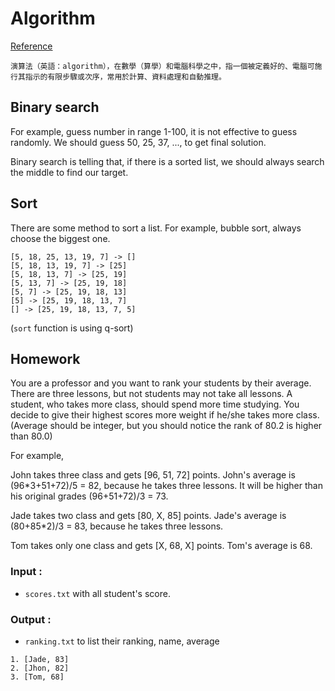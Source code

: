 # Algorithm

[Reference](https://zh.wikipedia.org/zh-tw/%E7%AE%97%E6%B3%95)
```
演算法（英語：algorithm），在數學（算學）和電腦科學之中，指一個被定義好的、電腦可施行其指示的有限步驟或次序，常用於計算、資料處理和自動推理。
```

## Binary search
For example, guess number in range 1-100, it is not effective to guess randomly.
We should guess 50, 25, 37, ..., to get final solution.

Binary search is telling that, if there is a sorted list, we should always search the middle to find our target.

## Sort
There are some method to sort a list.
For example, bubble sort, always choose the biggest one.
```
[5, 18, 25, 13, 19, 7] -> []
[5, 18, 13, 19, 7] -> [25]
[5, 18, 13, 7] -> [25, 19]
[5, 13, 7] -> [25, 19, 18]
[5, 7] -> [25, 19, 18, 13]
[5] -> [25, 19, 18, 13, 7]
[] -> [25, 19, 18, 13, 7, 5]
```
(`sort` function is using q-sort)

## Homework
You are a professor and you want to rank your students by their average.
There are three lessons, but not students may not take all lessons.
A student, who takes more class, should spend more time studying.
You decide to give their highest scores more weight if he/she takes more class.
(Average should be integer, but you should notice the rank of 80.2 is higher than 80.0)

For example, 

John takes three class and gets [96, 51, 72] points. 
John's average is (96*3+51+72)/5 = 82, because he takes three lessons.
It will be higher than his original grades (96+51+72)/3 = 73. 

Jade takes two class and gets [80, X, 85] points.
Jade's average is (80+85*2)/3 = 83, because he takes three lessons.

Tom takes only one class and gets [X, 68, X] points.
Tom's average is 68.

### Input :
- `scores.txt` with all student's score.

### Output :
- `ranking.txt` to list their ranking, name, average
```
1. [Jade, 83]
2. [Jhon, 82]
3. [Tom, 68]
```

